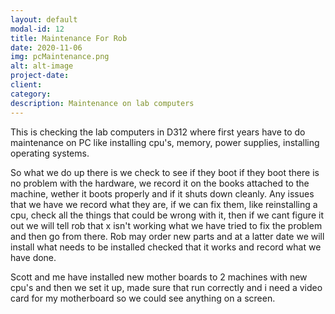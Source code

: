 ```yaml
---
layout: default
modal-id: 12
title: Maintenance For Rob
date: 2020-11-06 
img: pcMaintenance.png
alt: alt-image
project-date: 
client:
category:
description: Maintenance on lab computers
---
```


This is checking the lab computers in D312 where first years have to do maintenance on PC like installing cpu's, memory, power supplies, installing operating systems.

So what we do up there is we check to see if they boot if they boot there is no problem with the hardware, we record it on the books attached to the machine, wether it boots properly and if it shuts down cleanly. 
Any issues that we have we record what they are, if we can fix them, like reinstalling a cpu, check all the things that could be wrong with it, then if we cant figure it out we will tell rob that x isn't working what we have tried to fix the problem and then go from there.
Rob may order new parts and at a latter date we will install what needs to be installed checked that it works and record what we have done.

Scott and me have installed new mother boards to 2 machines with new cpu's and then we set it up, made sure that run correctly and i need a video card for my motherboard so we could see anything on a screen.